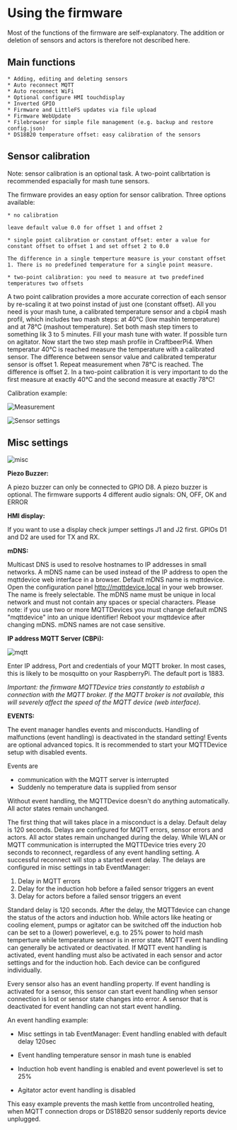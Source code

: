 # Using the firmware

Most of the functions of the firmware are self-explanatory. The addition or deletion of sensors and actors is therefore not described here.

## Main functions

    * Adding, editing and deleting sensors
    * Auto reconnect MQTT
    * Auto reconnect WiFi
    * Optional configure HMI touchdisplay
    * Inverted GPIO
    * Firmware and LittleFS updates via file upload
    * Firmware WebUpdate
    * Filebrowser for simple file management (e.g. backup and restore config.json)
    * DS18B20 temperature offset: easy calibration of the sensors

## Sensor calibration

Note: sensor calibration is an optional task. A two-point calibrtation is recommended espacially for mash tune sensors.

The firmware provides an easy option for sensor calibration. Three options available:

    * no calibration
    
    leave default value 0.0 for offset 1 and offset 2
    
    * single point calibration or constant offset: enter a value for constant offset to offset 1 and set offset 2 to 0.0

    The difference in a single temperture measure is your constant offset 1. There is no predefined temperature for a single point measure.

    * two-point calibration: you need to measure at two predefined temperatures two offsets

A two point calibration provides a more accurate correction of each sensor by re-scaling it at two poinst instad of just one (constant offset). All you need is your mash tune, a calibrated temperature sensor and a cbpi4 mash profil, which includes two mash steps: at 40°C (low mashin temperature) and at 78°C (mashout temperature). Set both mash step timers to something lik 3 to 5 minutes. Fill your mash tune with water. If possible turn on agitator. Now start the two step mash profile in CraftbeerPi4. When temperatur 40°C is reached measure the temperature with a calibrated sensor. The difference between sensor value and calibrated temperatur sensor is offset 1. Repeat measurement when 78°C is reached. The difference is offset 2. In a two-point calibration it is very important to do the first measure at exactly 40°C and the second measure at exactly 78°C!

Calibration example:

![Measurement](img/sensor_calibration2.jpg)

![Sensor settings](img/sensor_calibration.jpg)

## Misc settings

![misc](img/misc.jpg)

**Piezo Buzzer:**

A piezo buzzer can only be connected to GPIO D8. A piezo buzzer is optional. The firmware supports 4 different audio signals: ON, OFF, OK and ERROR

**HMI display:**

If you want to use a display check jumper settings J1 and J2 first. GPIOs D1 and D2 are used for TX and RX.

**mDNS:**

Multicast DNS is used to resolve hostnames to IP addresses in small networks. A mDNS name can be used instead of the IP address to open the mqttdevice web interface in a browser. Default mDNS name is mqttdevice. Open the configuration panel <http://mqttdevice.local> in your web browser. The name is freely selectable. The mDNS name must be unique in local network and must not contain any spaces or special characters. Please note: if you use two or more MQTTDevices you must change default mDNS "mqttdevice" into an unique identifier! Reboot your mqttdevice after changing mDNS. mDNS names are not case sensitive.

**IP address MQTT Server (CBPi):**

![mqtt](img/mqtt.jpg)

Enter IP address, Port and credentials of your MQTT broker. In most cases, this is likely to be mosquitto on your RaspberryPi. The default port is 1883.

_Important: the firmware MQTTDevice tries constantly to establish a connection with the MQTT broker. If the MQTT broker is not available, this will severely affect the speed of the MQTT device (web interface)._

**EVENTS:**

The event manager handles events and misconducts. Handling of malfunctions (event handling) is deactivated in the standard setting! Events are optional advanced topics. It is recommended to start your MQTTDevice setup with disabled events.

Events are

* communication with the MQTT server is interrupted
* Suddenly no temperature data is supplied from sensor

Without event handling, the MQTTDevice doesn't do anything automatically. All actor states remain unchanged.

The first thing that will takes place in a misconduct is a delay. Default delay is 120 seconds. Delays are configured for MQTT errors, sensor errors and actors. All actor states remain unchanged during the delay. While WLAN or MQTT communication is interrupted the MQTTDevice tries every 20 seconds to reconnect, regardless of any event handling setting. A successful reconnect will stop a started event delay.
The delays are configured in misc settings in tab EventManager:

1. Delay in MQTT errors
2. Delay for the induction hob before a failed sensor triggers an event
3. Delay for actors before a failed sensor triggers an event

Standard delay is 120 seconds. After the delay, the MQTTdevice can change the status of the actors and induction hob. While actors like heating or cooling element, pumps or agitator can be switched off the induction hob can be set to a (lower) powerlevel, e.g. to 25% power to hold mash temperture while temperature sensor is in error state.
MQTT event handling can generally be activated or deactivated. If MQTT event handling is activated, event handling must also be activated in each sensor and actor settings and for the induction hob. Each device can be configured individually.

Every sensor also has an event handling property. If event handling is activated for a sensor, this sensor can start event handling when sensor connection is lost or sensor state changes into error. A sensor that is deactivated for event handling can not start event handling.

An event handling example:

* Misc settings in tab EventManager: Event handling enabled with default delay 120sec

* Event handling temperature sensor in mash tune is enabled

* Induction hob event handling is enabled and event powerlevel is set to 25%

* Agitator actor event handling is disabled

This easy example prevents the mash kettle from uncontrolled heating, when MQTT connection drops or DS18B20 sensor suddenly reports device unplugged.
